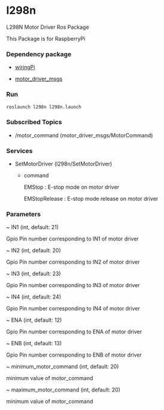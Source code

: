 # l298n

L298N Motor Driver Ros Package

This Package is for RaspberryPi

### Dependency package
- [wiringPi](http://wiringpi.com/download-and-install/)

- [motor_driver_msgs](https://github.com/PigeonSensei/pigeon_motor_driver/tree/master/motor_driver_msgs)

### Run

```bash
roslaunch l298n l298n.launch
```

### Subscribed Topics

- /motor_command (motor_driver_msgs/MotorCommand)

### Services
- SetMotorDriver (l298n/SetMotorDriver)

  -  command

     EMStop : E-stop mode on motor driver
     
     EMStopRelease : E-stop mode release on motor driver

### Parameters

~ IN1 (int, default: 21)

  Gpio Pin number corresponding to IN1 of motor driver
  
~ IN2 (int, default: 20)

  Gpio Pin number corresponding to IN2 of motor driver  

~ IN3 (int, default: 23)

  Gpio Pin number corresponding to IN3 of motor driver

~ IN4 (int, default: 24)

  Gpio Pin number corresponding to IN4 of motor driver

~ ENA (int, default: 12)

  Gpio Pin number corresponding to ENA of motor driver

~ ENB (int, default: 13)

  Gpio Pin number corresponding to ENB of motor driver
  
~ minimum_motor_command (int, default: 20)

  minimum value of motor_command
  
~ maximum_motor_command (int, default: 20)

  minimum value of motor_command

